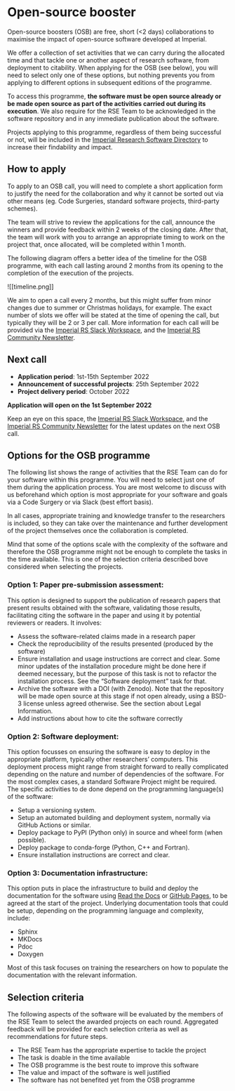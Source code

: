 # Open-source booster 

Open-source boosters (OSB) are free, short (<2 days) collaborations to maximise the impact of open-source software developed at Imperial.  

We offer a collection of set activities that we can carry during the allocated time and that tackle one or another aspect of research software, from deployment to citability. When applying for the OSB (see below), you will need to select only one of these options, but nothing prevents you from applying to different options in subsequent editions of the programme. 

To access this programme, **the software must be open source already or be made open source as part of the activities carried out during its execution**. We also require for the RSE Team to be acknowledged in the software repository and in any immediate publication about the software. 

Projects applying to this programme, regardless of them being successful or not, will be included in the [Imperial Research Software Directory](https://imperialcollegelondon.github.io/research-software-directory/) to increase their findability and impact. 

## How to apply 

To apply to an OSB call, you will need to complete a short application form to justify the need for the collaboration and why it cannot be sorted out via other means (eg. Code Surgeries, standard software projects, third-party schemes).  

The team will strive to review the applications for the call, announce the winners and provide feedback within 2 weeks of the closing date. After that, the team will work with you to arrange an appropriate timing to work on the project that, once allocated, will be completed within 1 month. 

The following diagram offers a better idea of the timeline for the OSB programme, with each call lasting around 2 months from its opening to the completion of the execution of the projects. 

![[timeline.png]]

We aim to open a call every 2 months, but this might suffer from minor changes due to summer or Christmas holidays, for example. The exact number of slots we offer will be stated at the time of opening the call, but typically they will be 2 or 3 per call. More information for each call will be provided via the [Imperial RS Slack Workspace](https://join.slack.com/t/imperialsrscommunity/shared_invite/zt-e6e02hwh-ex8tqtlzVUL~CltktSQPnw), and the [Imperial RS Community Newsletter](https://imperialcollegelondon.github.io/rs-community-newsletters/). 

## Next call

- **Application period**: 1st-15th September 2022
- **Announcement of successful projects**: 25th September 2022
- **Project delivery period**: October 2022

**Application will open on the 1st September 2022**

Keep an eye on this space, the [Imperial RS Slack Workspace](https://join.slack.com/t/imperialsrscommunity/shared_invite/zt-e6e02hwh-ex8tqtlzVUL~CltktSQPnw), and the [Imperial RS Community Newsletter](https://imperialcollegelondon.github.io/rs-community-newsletters/) for the latest updates on the next OSB call. 

## Options for the OSB programme 

The following list shows the range of activities that the RSE Team can do for your software within this programme. You will need to select just one of them during the application process. You are most welcome to discuss with us beforehand which option is most appropriate for your software and goals via a Code Surgery or via Slack (best effort basis).  

In all cases, appropriate training and knowledge transfer to the researchers is included, so they can take over the maintenance and further development of the project themselves once the collaboration is completed.  

Mind that some of the options scale with the complexity of the software and therefore the OSB programme might not be enough to complete the tasks in the time available. This is one of the selection criteria described bove considered when selecting the projects. 

### Option 1: Paper pre-submission assessment:  

This option is designed to support the publication of research papers that present results obtained with the software, validating those results, facilitating citing the software in the paper and using it by potential reviewers or readers. It involves: 

- Assess the software-related claims made in a research paper     
- Check the reproducibility of the results presented (produced by the software)     
- Ensure installation and usage instructions are correct and clear. Some minor updates of the installation procedure might be done here if deemed necessary, but the purpose of this task is not to refactor the installation process. See the “Software deployment” task for that. 
- Archive the software with a DOI (with Zenodo). Note that the repository will be made open source at this stage if not open already, using a BSD-3 license unless agreed otherwise. See the section about Legal Information.  
- Add instructions about how to cite the software correctly 

### Option 2: Software deployment: 

This option focusses on ensuring the software is easy to deploy in the appropriate platform, typically other researchers’ computers. This deployment process might range from straight forward to really complicated depending on the nature and number of dependencies of the software. For the most complex cases, a standard Software Project might be required. The specific activities to de done depend on the programming language(s) of the software: 

- Setup a versioning system.
- Setup an automated building and deployment system, normally via GitHub Actions or similar.
- Deploy package to PyPI (Python only) in source and wheel form (when possible). 
- Deploy package to conda-forge (Python, C++ and Fortran).
- Ensure installation instructions are correct and clear. 

### Option 3: Documentation infrastructure: 

This option puts in place the infrastructure to build and deploy the documentation for the software using [Read the Docs](https://readthedocs.org/) or [GitHub Pages](https://pages.github.com/), to be agreed at the start of the project. Underlying documentation tools that could be setup, depending on the programming language and complexity, include: 

- Sphinx 
- MKDocs
- Pdoc 
- Doxygen 

Most of this task focuses on training the researchers on how to populate the documentation with the relevant information. 

## Selection criteria 

The following aspects of the software will be evaluated by the members of the RSE Team to select the awarded projects on each round. Aggregated feedback will be provided for each selection criteria as well as recommendations for future steps. 

- The RSE Team has the appropriate expertise to tackle the project 
- The task is doable in the time available 
- The OSB programme is the best route to improve this software
- The value and impact of the software is well justified 
- The software has not benefited yet from the OSB programme
